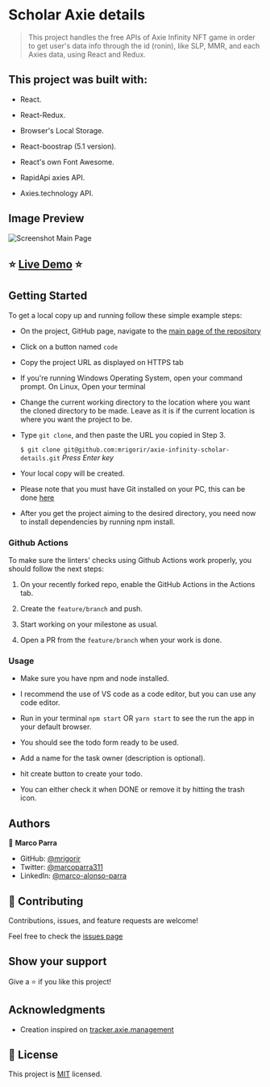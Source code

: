 # Scholar Axie details

> This project handles the free APIs of Axie Infinity NFT game in order to get user's data info through the id (ronin), like SLP, MMR, and each Axies data, using React and Redux.

## This project was built with:

 - React.

 - React-Redux.

 - Browser's Local Storage.

 - React-boostrap (5.1 version).

 - React's own Font Awesome.

 - RapidApi axies API.

 - Axies.technology API.

## Image Preview
![Screenshot Main Page](./src/assets/images/capture.png)

## :star: [Live Demo](https://distracted-shockley-e1f6ca.netlify.app/) :star:

## Getting Started

To get a local copy up and running follow these simple example steps:

- On the project, GitHub page, navigate to the [main page of the repository](https://github.com/mrigorir/axie-infinity-scholar-details)

- Click on a button named `code`

- Copy the project URL as displayed on HTTPS tab

- If you're running Windows Operating System, open your command prompt. On Linux, Open your terminal

- Change the current working directory to the location where you want the cloned directory to be made. Leave as it is if the current location is where you want the project to be.

- Type `git clone`, and then paste the URL you copied in Step 3.<br>

  `$ git clone git@github.com:mrigorir/axie-infinity-scholar-details.git` <em>Press Enter key</em><br>

- Your local copy will be created.

- Please note that you must have Git installed on your PC, this can be done [here](https://gist.github.com/derhuerst/1b15ff4652a867391f03)

- After you get the project aiming to the desired directory, you need now to install dependencies by running npm install.


### Github Actions

To make sure the linters' checks using Github Actions work properly, you should follow the next steps:

1. On your recently forked repo, enable the GitHub Actions in the Actions tab.
   
2. Create the `feature/branch` and push.
   
3. Start working on your milestone as usual.
   
4. Open a PR from the `feature/branch` when your work is done.

### Usage 

- Make sure you have npm and node installed.

- I recommend the use of VS code as a code editor, but you can use any code editor.

- Run in your terminal `npm start` OR `yarn start` to see the run the app in your default browser.

- You should see the todo form ready to be used.

- Add a name for the task owner (description is optional).

- hit create button to create your todo.

- You can either check it when DONE or remove it by hitting the trash icon.
## Authors

👤 **Marco Parra**

- GitHub: [@mrigorir](https://github.com/mrigorir)
- Twitter: [@marcoparra311](https://twitter.com/marcoparra311)
- LinkedIn: [@marco-alonso-parra](https://www.linkedin.com/in/marco-alonso-parra/)

## 🤝 Contributing

Contributions, issues, and feature requests are welcome!

Feel free to check the [issues page](https://github.com/mrigoriraxie-infinity-scholar-details/issues)


## Show your support

Give a ⭐️ if you like this project!


## Acknowledgments

- Creation inspired on [tracker.axie.management](https://tracker.axie.management/)


## 📝 License

This project is [MIT](./MIT.md) licensed.